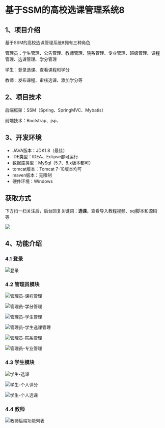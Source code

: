 # 基于SSM的高校选课管理系统8



## 1、项目介绍

基于SSM的高校选课管理系统8拥有三种角色

管理员：学生管理、公告管理、教师管理、院系管理、专业管理、班级管理、课程管理、选课管理、学分管理

学生：登录选课、查看课程和学分

教师：发布课程、审核选课、添加学分等

## 2、项目技术

后端框架：SSM（Spring、SpringMVC、Mybatis）

前端技术：Bootstrap、jsp、

## 3、开发环境

- JAVA版本：JDK1.8（最佳）
- IDE类型：IDEA、Eclipse都可运行
- 数据库类型：MySql（5.7、8.x版本都可） 
- tomcat版本：Tomcat 7-10版本均可
- maven版本：无限制
- 硬件环境：Windows

## 获取方式

下方扫一扫关注后，后台回复关键词：**选课**，查看导入教程视频、sql脚本和源码等

 ![](https://www.codeshop.fun/Typora-Images/202205281253739.png)
## 4、功能介绍

### 4.1 登录

![登录](https://www.codeshop.fun/Typora-Images/202401292224299.jpg)

### 4.2 管理员模块

![管理员-课程管理](https://www.codeshop.fun/Typora-Images/202401292222353.jpg)

![管理员-学分管理](https://www.codeshop.fun/Typora-Images/202401292222389.jpg)

![管理员-学生管理](https://www.codeshop.fun/Typora-Images/202401292222410.jpg)

![管理员-学生选课管理](https://www.codeshop.fun/Typora-Images/202401292222445.jpg)

![管理员-院系管理](https://www.codeshop.fun/Typora-Images/202401292222439.jpg)

![管理员-专业管理](https://www.codeshop.fun/Typora-Images/202401292222468.jpg)

### 4.3 学生模块

![学生-选课](https://www.codeshop.fun/Typora-Images/202401292222175.jpg)

![学生-个人评分](https://www.codeshop.fun/Typora-Images/202401292222144.jpg)

![学生-个人选课](https://www.codeshop.fun/Typora-Images/202401292222164.jpg)

### 4.4 教师

![教师后端功能列表](https://www.codeshop.fun/Typora-Images/202401292222936.jpg)




